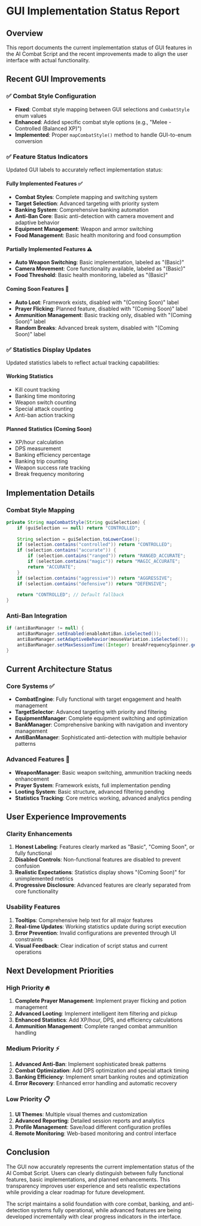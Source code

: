 # GUI Implementation Status Report

## Overview
This report documents the current implementation status of GUI features in the AI Combat Script and the recent improvements made to align the user interface with actual functionality.

## Recent GUI Improvements

### ✅ Combat Style Configuration
- **Fixed**: Combat style mapping between GUI selections and `CombatStyle` enum values
- **Enhanced**: Added specific combat style options (e.g., "Melee - Controlled (Balanced XP)")
- **Implemented**: Proper `mapCombatStyle()` method to handle GUI-to-enum conversion

### ✅ Feature Status Indicators
Updated GUI labels to accurately reflect implementation status:

#### Fully Implemented Features ✅
- **Combat Styles**: Complete mapping and switching system
- **Target Selection**: Advanced targeting with priority system
- **Banking System**: Comprehensive banking automation
- **Anti-Ban Core**: Basic anti-detection with camera movement and adaptive behavior
- **Equipment Management**: Weapon and armor switching
- **Food Management**: Basic health monitoring and food consumption

#### Partially Implemented Features ⚠️
- **Auto Weapon Switching**: Basic implementation, labeled as "(Basic)"
- **Camera Movement**: Core functionality available, labeled as "(Basic)"
- **Food Threshold**: Basic health monitoring, labeled as "(Basic)"

#### Coming Soon Features 🔄
- **Auto Loot**: Framework exists, disabled with "(Coming Soon)" label
- **Prayer Flicking**: Planned feature, disabled with "(Coming Soon)" label
- **Ammunition Management**: Basic tracking only, disabled with "(Coming Soon)" label
- **Random Breaks**: Advanced break system, disabled with "(Coming Soon)" label

### ✅ Statistics Display Updates
Updated statistics labels to reflect actual tracking capabilities:

#### Working Statistics
- Kill count tracking
- Banking time monitoring
- Weapon switch counting
- Special attack counting
- Anti-ban action tracking

#### Planned Statistics (Coming Soon)
- XP/hour calculation
- DPS measurement
- Banking efficiency percentage
- Banking trip counting
- Weapon success rate tracking
- Break frequency monitoring

## Implementation Details

### Combat Style Mapping
```java
private String mapCombatStyle(String guiSelection) {
    if (guiSelection == null) return "CONTROLLED";
    
    String selection = guiSelection.toLowerCase();
    if (selection.contains("controlled")) return "CONTROLLED";
    if (selection.contains("accurate")) {
        if (selection.contains("ranged")) return "RANGED_ACCURATE";
        if (selection.contains("magic")) return "MAGIC_ACCURATE";
        return "ACCURATE";
    }
    if (selection.contains("aggressive")) return "AGGRESSIVE";
    if (selection.contains("defensive")) return "DEFENSIVE";
    
    return "CONTROLLED"; // Default fallback
}
```

### Anti-Ban Integration
```java
if (antiBanManager != null) {
    antiBanManager.setEnabled(enableAntiBan.isSelected());
    antiBanManager.setAdaptiveBehavior(mouseVariation.isSelected());
    antiBanManager.setMaxSessionTime((Integer) breakFrequencySpinner.getValue() * 60000L);
}
```

## Current Architecture Status

### Core Systems ✅
- **CombatEngine**: Fully functional with target engagement and health management
- **TargetSelector**: Advanced targeting with priority and filtering
- **EquipmentManager**: Complete equipment switching and optimization
- **BankManager**: Comprehensive banking with navigation and inventory management
- **AntiBanManager**: Sophisticated anti-detection with multiple behavior patterns

### Advanced Features 🔄
- **WeaponManager**: Basic weapon switching, ammunition tracking needs enhancement
- **Prayer System**: Framework exists, full implementation pending
- **Looting System**: Basic structure, advanced filtering pending
- **Statistics Tracking**: Core metrics working, advanced analytics pending

## User Experience Improvements

### Clarity Enhancements
1. **Honest Labeling**: Features clearly marked as "Basic", "Coming Soon", or fully functional
2. **Disabled Controls**: Non-functional features are disabled to prevent confusion
3. **Realistic Expectations**: Statistics display shows "(Coming Soon)" for unimplemented metrics
4. **Progressive Disclosure**: Advanced features are clearly separated from core functionality

### Usability Features
1. **Tooltips**: Comprehensive help text for all major features
2. **Real-time Updates**: Working statistics update during script execution
3. **Error Prevention**: Invalid configurations are prevented through UI constraints
4. **Visual Feedback**: Clear indication of script status and current operations

## Next Development Priorities

### High Priority 🔥
1. **Complete Prayer Management**: Implement prayer flicking and potion management
2. **Advanced Looting**: Implement intelligent item filtering and pickup
3. **Enhanced Statistics**: Add XP/hour, DPS, and efficiency calculations
4. **Ammunition Management**: Complete ranged combat ammunition handling

### Medium Priority ⚡
1. **Advanced Anti-Ban**: Implement sophisticated break patterns
2. **Combat Optimization**: Add DPS optimization and special attack timing
3. **Banking Efficiency**: Implement smart banking routes and optimization
4. **Error Recovery**: Enhanced error handling and automatic recovery

### Low Priority 📋
1. **UI Themes**: Multiple visual themes and customization
2. **Advanced Reporting**: Detailed session reports and analytics
3. **Profile Management**: Save/load different configuration profiles
4. **Remote Monitoring**: Web-based monitoring and control interface

## Conclusion

The GUI now accurately represents the current implementation status of the AI Combat Script. Users can clearly distinguish between fully functional features, basic implementations, and planned enhancements. This transparency improves user experience and sets realistic expectations while providing a clear roadmap for future development.

The script maintains a solid foundation with core combat, banking, and anti-detection systems fully operational, while advanced features are being developed incrementally with clear progress indicators in the interface.